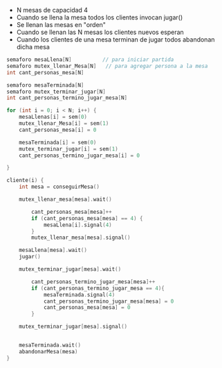 - N mesas de capacidad 4
- Cuando se llena la mesa todos los clientes invocan jugar()
- Se llenan las mesas en "orden"
- Cuando se llenan las N mesas los clientes nuevos esperan
- Cuando los clientes de una mesa terminan de jugar todos abandonan dicha mesa


```c
semaforo mesaLlena[N]          // para iniciar partida
semaforo mutex_llenar_Mesa[N]   // para agregar persona a la mesa
int cant_personas_mesa[N]       

semaforo mesaTerminada[N]
semaforo mutex_terminar_jugar[N]
int cant_personas_termino_jugar_mesa[N]

for (int i = 0; i < N; i++) {
    mesaLlenas[i] = sem(0)
    mutex_llenar_Mesa[i] = sem(1)
    cant_personas_mesa[i] = 0

    mesaTerminada[i] = sem(0)
    mutex_terminar_jugar[i] = sem(1)
    cant_personas_termino_jugar_mesa[i] = 0

}

cliente(i) {
    int mesa = conseguirMesa()

    mutex_llenar_mesa[mesa].wait()

        cant_personas_mesa[mesa]++
        if (cant_personas_mesa[mesa] == 4) {
            mesaLlena[i].signal(4)
        }
        mutex_llenar_mesa[mesa].signal()

    mesaLlena[mesa].wait()
    jugar()

    mutex_terminar_jugar[mesa].wait()

        cant_personas_termino_jugar_mesa[mesa]++
        if (cant_personas_termino_jugar_mesa == 4){
            mesaTerminada.signal(4)
            cant_personas_termino_jugar_mesa[mesa] = 0
            cant_personas_mesa[mesa] = 0
        }

    mutex_terminar_jugar[mesa].signal()


    mesaTerminada.wait()
    abandonarMesa(mesa)
}

```


